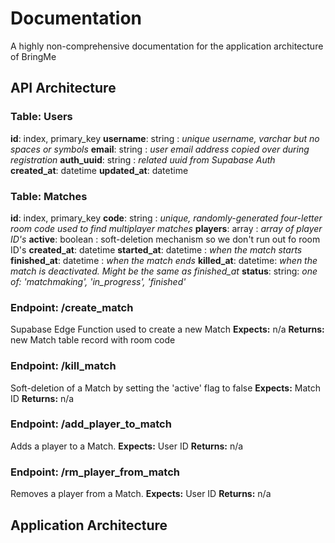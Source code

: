 # Documentation

A highly non-comprehensive documentation for the application architecture of BringMe

## API Architecture

### Table: Users
**id**: index, primary_key
**username**: string : *unique username, varchar but no spaces or symbols*
**email**: string : *user email address copied over during registration*
**auth_uuid**: string : *related uuid from Supabase Auth*
**created_at**: datetime
**updated_at**: datetime

### Table: Matches
**id**: index, primary_key
**code**: string : *unique, randomly-generated four-letter room code used to find multiplayer matches*
**players**: array : *array of player ID's*
**active**: boolean : soft-deletion mechanism so we don't run out fo room ID's
**created_at**: datetime
**started_at**: datetime : *when the match starts*
**finished_at**: datetime : *when the match ends*
**killed_at**: datetime: *when the match is deactivated. Might be the same as finished_at*
**status**: string: *one of: 'matchmaking', 'in_progress', 'finished'*

### Endpoint: /create_match
  Supabase Edge Function used to create a new Match
**Expects:** n/a
**Returns:** new Match table record with room code

### Endpoint: /kill_match
  Soft-deletion of a Match by setting the 'active' flag to false
**Expects:** Match ID
**Returns:** n/a

### Endpoint: /add_player_to_match
  Adds a player to a Match.
**Expects:** User ID
**Returns:** n/a

### Endpoint: /rm_player_from_match
  Removes a player from a Match.
**Expects:** User ID
**Returns:** n/a



## Application Architecture